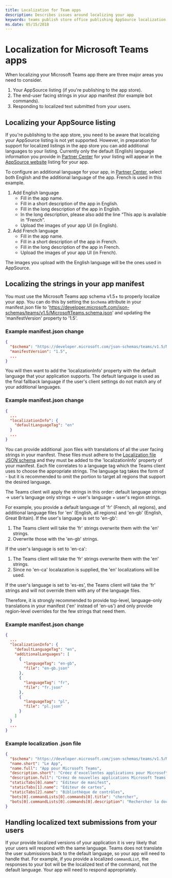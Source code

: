 ```yaml
---
title: Localization for Team apps
description: Describes issues around localizing your app
keywords: teams publish store office publishing AppSource localization language
ms.date: 05/15/2018
---
```

# Localization for Microsoft Teams apps

When localizing your Microsoft Teams app there are three major areas you need to consider.

1. Your AppSource listing (if you're publishing to the app store).
1. The end-user facing strings in your app manifest (for example bot commands).
1. Responding to localized text submitted from your users.

## Localizing your AppSource listing

If you're publishing to the app store, you need to be aware that localizing your AppSource listing is not yet supported. However, in preparation for support for localized listings in the app store you can add additional languages to your listing. Currently only the default (English) language information you provide in [Partner Center](/dev/store/use-partner-center-to-submit-to-appsource) for your listing will appear in the [AppSource website](https://appsource.microsoft.com/marketplace/apps?product=office%3Bteams&page=1) listing for your app.

To configure an additional language for your app, in [Partner Center](/dev/store/use-partner-center-to-submit-to-appsource), select both English and the additional language of the app. French is used in this example.

1. Add English language
    * Fill in the app name.
    * Fill in a short description of the app in English.
    * Fill in the long description of the app in English.
    * In the long description, please also add the line “This app is available in “French”.
    * Upload the images of your app UI (in English).
2. Add French language
    * Fill in the app name.
    * Fill in a short description of the app in French.
    * Fill in the long description of the app in French.
    * Upload the images of your app UI (in French).

The images you upload with the English language will be the ones used in AppSource.

## Localizing the strings in your app manifest

You must use the Microsoft Teams app schema v1.5+ to properly localize your app. You can do this by setting the `$schema` attribute in your manifest.json file to 'https://developer.microsoft.com/json-schemas/teams/v1.5/MicrosoftTeams.schema.json' and updating the 'manifestVersion' property to '1.5'.

### Example manifest.json change

```json
{
  "$schema": "https://developer.microsoft.com/json-schemas/teams/v1.5/MicrosoftTeams.schema.json",
  "manifestVersion": "1.5",
  ...
}
```

You will then want to add the 'localizationInfo' property with the default language that your application supports. The default language is used as the final fallback language if the user's client settings do not match any of your additional languages.

### Example manifest.json change

```json
{
  ...
  "localizationInfo": {
    "defaultLanguageTag": "en"
  }
  ...
}
```

You can provide additional .json files with translations of all the user facing strings in your manifest. These files must adhere to the [Localization file JSON schema](~/resources/schema/localization-schema.md) and they must be added to the 'localizationInfo' property of your manifest. Each file correlates to a language tag which the Teams client uses to choose the appropriate strings. The language tag takes the form of <language>-<region> but it is recommended to omit the <region> portion to target all regions that support the desired language.

The Teams client will apply the strings in this order: default language strings -> user's language only strings -> user's language + user's region strings.

For example, you provide a default language of 'fr' (French, all regions), and additional language files for 'en' (English, all regions) and 'en-gb' (English, Great Britain). If the user's language is set to 'en-gb':

1. The Teams client will take the 'fr' strings overwrite them with the 'en' strings.
2. Overwrite those with the 'en-gb' strings.

If the user's language is set to 'en-ca': 

1. The Teams client will take the 'fr' strings overwrite them with the 'en' strings.
2. Since no 'en-ca' localazation is supplied, the 'en' localizations will be used.

If the user's language is set to 'es-es', the Teams client will take the 'fr' strings and will not override them with any of the language files.

Therefore, it is strongly recommended to provide top-level, language-only translations in your manifest ('en' instead of 'en-us') and only provide region-level overrides for the few strings that need them.

### Example manifest.json change

```json
{
  ...
  "localizationInfo": {
    "defaultLanguageTag": "en",
    "additionalLanguages": [
      {
        "languageTag": "en-gb",
        "file": "en-gb.json"
      },
      {
        "languageTag": "fr",
        "file": "fr.json"
      },
      {
        "languageTag": "pl",
        "file": "pl.json"
      }
    ]
  }
  ...
}
```

### Example localization .json file

```json
{
  "$schema": "https://developer.microsoft.com/json-schemas/teams/v1.5/MicrosoftTeams.Localization.schema.json",
  "name.short": "Le App",
  "name.full": "App pour Microsoft Teams",
  "description.short": "Créez d'excellentes applications pour Microsoft Teams avec App.",
  "description.full": "Créez de nouvelles applications Microsoft Teams, concevez et prévisualisez des cartes bot, et explorez la documentation avec App.",
  "staticTabs[0].name": "Editeur de manifest",
  "staticTabs[1].name": "Editeur de cartes",
  "staticTabs[2].name": "Bibliothèque de contrôles",
  "bots[0].commandLists[0].commands[0].title": "chercher",
  "bots[0].commandLists[0].commands[0].description": "Rechercher la documentation Teams pertinente"
}
```

## Handling localized text submissions from your users

If your provide localized versions of your application it is very likely that your users will respond with the same language. Teams does not translate the user submissions back to the default language, so your app will need to handle that. For example, if you provide a localized `commandList`, the responses to your bot will be the localized text of the command, not the default language. Your app will need to respond appropriately.
